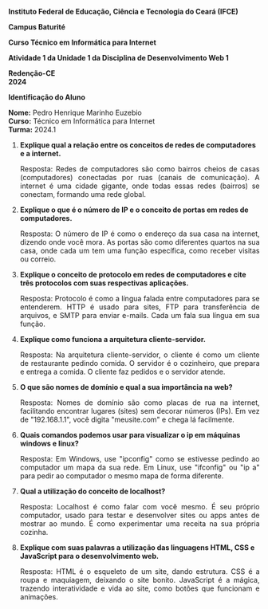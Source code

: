 **Instituto Federal de Educação, Ciência e Tecnologia do Ceará (IFCE)**

**Campus Baturité**

**Curso Técnico em Informática para Internet**

**Atividade 1 da Unidade 1 da Disciplina de Desenvolvimento Web 1**

**Redenção-CE** <br>
**2024**

**Identificação do Aluno**

**Nome:** Pedro Henrique Marinho Euzebio <br>
**Curso:** Técnico em Informática para Internet <br>
**Turma:** 2024.1

1. **Explique qual a relação entre os conceitos de redes de computadores e a internet.** <br>
   <p align="justify">
   Resposta: Redes de computadores são como bairros cheios de casas (computadores) conectadas por ruas (canais de comunicação). A internet é uma cidade gigante, onde todas essas redes (bairros) se conectam, formando uma rede global.
   </p>

2. **Explique o que é o número de IP e o conceito de portas em redes de computadores.** <br>
   <p align="justify">
   Resposta: O número de IP é como o endereço da sua casa na internet, dizendo onde você mora. As portas são como diferentes quartos na sua casa, onde cada um tem uma função específica, como receber visitas ou correio.
   </p>

3. **Explique o conceito de protocolo em redes de computadores e cite três protocolos com suas respectivas aplicações.** <br>
   <p align="justify">
   Resposta: Protocolo é como a língua falada entre computadores para se entenderem. HTTP é usado para sites, FTP para transferência de arquivos, e SMTP para enviar e-mails. Cada um fala sua língua em sua função.
   </p>

4. **Explique como funciona a arquitetura cliente-servidor.** <br>
   <p align="justify">
   Resposta: Na arquitetura cliente-servidor, o cliente é como um cliente de restaurante pedindo comida. O servidor é o cozinheiro, que prepara e entrega a comida. O cliente faz pedidos e o servidor atende.
   </p>

5. **O que são nomes de domínio e qual a sua importância na web?** <br>
   <p align="justify">
   Resposta: Nomes de domínio são como placas de rua na internet, facilitando encontrar lugares (sites) sem decorar números (IPs). Em vez de "192.168.1.1", você digita "meusite.com" e chega lá facilmente.
   </p>

6. **Quais comandos podemos usar para visualizar o ip em máquinas windows e linux?** <br>
   <p align="justify">
   Resposta: Em Windows, use "ipconfig" como se estivesse pedindo ao computador um mapa da sua rede. Em Linux, use "ifconfig" ou "ip a" para pedir ao computador o mesmo mapa de forma diferente.
   </p>

7. **Qual a utilização do conceito de localhost?** <br>
   <p align="justify">
   Resposta: Localhost é como falar com você mesmo. É seu próprio computador, usado para testar e desenvolver sites ou apps antes de mostrar ao mundo. É como experimentar uma receita na sua própria cozinha.
   </p>

8. **Explique com suas palavras a utilização das linguagens HTML, CSS e JavaScript para o desenvolvimento web.** <br>
   <p align="justify">
   Resposta: HTML é o esqueleto de um site, dando estrutura. CSS é a roupa e maquiagem, deixando o site bonito. JavaScript é a mágica, trazendo interatividade e vida ao site, como botões que funcionam e animações.
   </p>
